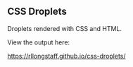## CSS Droplets

Droplets rendered with CSS and HTML.

View the output here: 

https://rllongstaff.github.io/css-droplets/